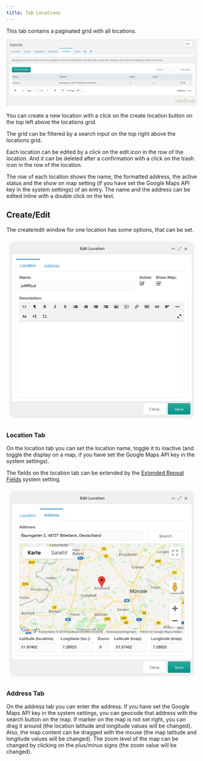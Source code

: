 ```yaml
---
title: Tab Locations
---
```


This tab contains a paginated grid with all locations.

[![](img/locations.png)](img/locations.png)

You can create a new location with a click on the create location button on the top
left above the locations grid.

The grid can be filtered by a search input on the top right above the
locations grid.

Each location can be edited by a click on the edit icon in the row of the
location. And it can be deleted after a confirmation with a click on the trash
icon in the row of the location.

The row of each location shows the name, the formatted address, the active status
and the show on map setting (if you have set the Google Maps API key in the
system settings) of an entry. The name and the address can be edited inline
with a double click on the text.

## Create/Edit

The create/edit window for one location has some options, that can be set.

[![](img/location-edit-location.png)](img/location-edit-location.png)

### Location Tab

On the location tab you can set the location name, toggle it to inactive (and
toggle the display on a map, if you have set the Google Maps API key in the
system settings).

The fields on the location tab can be extended by the [Extended Repeat
Fields](../06_Extended_Fields.md) system setting.

[![](img/location-edit-address.png)](img/location-edit-address.png)

### Address Tab

On the address tab you can enter the address. If you have set the Google Maps
API key in the system settings, you can geocode that address with the search
button on the map. If marker on the map is not set right, you can drag it
around (the location latitude and longitude values will be changed). Also, the
map content can be dragged with the mouse (the map latitude and longitude
values will be changed). The zoom level of the map can be changed by clicking
on the plus/minus signs (the zoom value will be changed).

